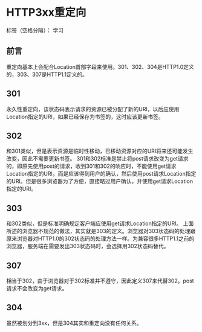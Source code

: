 ﻿# HTTP3xx重定向

标签（空格分隔）： 学习


## 前言

重定向基本上会配合Location首部字段来使用。301、302、304是HTTP1.0定义的，303、307是HTTP1.1定义的。

## 301

永久性重定向，该状态码表示请求的资源已被分配了新的URI，以后应使用Location指定的URI，如果已经保存为书签的，这时应该更新书签。

## 302

和301类似，但是表示资源是临时性移动，已移动资源对应的URI将来还可能发生改变，因此不需要更新书签。
301和302标准是禁止将post请求改变为get请求的，即原先使用post的请求，收到301和302的响应时，不能使用get请求Location指定的URI，而是应该得到用户的确认，然后使用post请求Location指定的URI。但是很多浏览器为了方便，直接略过用户确认，并使用get请求Location指定的URI。

## 303

和302类似，但是标准明确规定客户端应使用get请求Location指定的URI。
上面所述的浏览器不规范的做法，其实就是303的定义。浏览器对303状态码的处理跟原来浏览器对HTTP1.0的302状态码的处理方法一样。为兼容很多HTTP1.1之前的浏览器，服务端在需要发出303状态码时，会选择用302状态码替代。

## 307

相当于302，由于浏览器对于302标准并不遵守，因此定义307来代替302。post请求不会改变为get请求。


## 304

虽然被划分到3xx，但是304其实和重定向没有任何关系。




